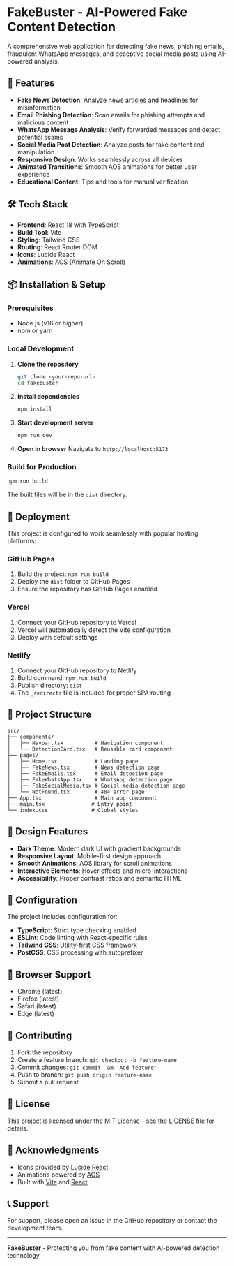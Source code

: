 # FakeBuster - AI-Powered Fake Content Detection

A comprehensive web application for detecting fake news, phishing emails, fraudulent WhatsApp messages, and deceptive social media posts using AI-powered analysis.

## 🚀 Features

- **Fake News Detection**: Analyze news articles and headlines for misinformation
- **Email Phishing Detection**: Scan emails for phishing attempts and malicious content
- **WhatsApp Message Analysis**: Verify forwarded messages and detect potential scams
- **Social Media Post Detection**: Analyze posts for fake content and manipulation
- **Responsive Design**: Works seamlessly across all devices
- **Animated Transitions**: Smooth AOS animations for better user experience
- **Educational Content**: Tips and tools for manual verification

## 🛠️ Tech Stack

- **Frontend**: React 18 with TypeScript
- **Build Tool**: Vite
- **Styling**: Tailwind CSS
- **Routing**: React Router DOM
- **Icons**: Lucide React
- **Animations**: AOS (Animate On Scroll)

## 📦 Installation & Setup

### Prerequisites
- Node.js (v16 or higher)
- npm or yarn

### Local Development

1. **Clone the repository**
   ```bash
   git clone <your-repo-url>
   cd fakebuster
   ```

2. **Install dependencies**
   ```bash
   npm install
   ```

3. **Start development server**
   ```bash
   npm run dev
   ```

4. **Open in browser**
   Navigate to `http://localhost:5173`

### Build for Production

```bash
npm run build
```

The built files will be in the `dist` directory.

## 🚀 Deployment

This project is configured to work seamlessly with popular hosting platforms:

### GitHub Pages

1. Build the project: `npm run build`
2. Deploy the `dist` folder to GitHub Pages
3. Ensure the repository has GitHub Pages enabled

### Vercel

1. Connect your GitHub repository to Vercel
2. Vercel will automatically detect the Vite configuration
3. Deploy with default settings

### Netlify

1. Connect your GitHub repository to Netlify
2. Build command: `npm run build`
3. Publish directory: `dist`
4. The `_redirects` file is included for proper SPA routing

## 📁 Project Structure

```
src/
├── components/
│   ├── Navbar.tsx          # Navigation component
│   └── DetectionCard.tsx   # Reusable card component
├── pages/
│   ├── Home.tsx            # Landing page
│   ├── FakeNews.tsx        # News detection page
│   ├── FakeEmails.tsx      # Email detection page
│   ├── FakeWhatsApp.tsx    # WhatsApp detection page
│   ├── FakeSocialMedia.tsx # Social media detection page
│   └── NotFound.tsx        # 404 error page
├── App.tsx                 # Main app component
├── main.tsx               # Entry point
└── index.css              # Global styles
```

## 🎨 Design Features

- **Dark Theme**: Modern dark UI with gradient backgrounds
- **Responsive Layout**: Mobile-first design approach
- **Smooth Animations**: AOS library for scroll animations
- **Interactive Elements**: Hover effects and micro-interactions
- **Accessibility**: Proper contrast ratios and semantic HTML

## 🔧 Configuration

The project includes configuration for:
- **TypeScript**: Strict type checking enabled
- **ESLint**: Code linting with React-specific rules
- **Tailwind CSS**: Utility-first CSS framework
- **PostCSS**: CSS processing with autoprefixer

## 📱 Browser Support

- Chrome (latest)
- Firefox (latest)
- Safari (latest)
- Edge (latest)

## 🤝 Contributing

1. Fork the repository
2. Create a feature branch: `git checkout -b feature-name`
3. Commit changes: `git commit -am 'Add feature'`
4. Push to branch: `git push origin feature-name`
5. Submit a pull request

## 📄 License

This project is licensed under the MIT License - see the LICENSE file for details.

## 🙏 Acknowledgments

- Icons provided by [Lucide React](https://lucide.dev/)
- Animations powered by [AOS](https://michalsnik.github.io/aos/)
- Built with [Vite](https://vitejs.dev/) and [React](https://reactjs.org/)

## 📞 Support

For support, please open an issue in the GitHub repository or contact the development team.

---

**FakeBuster** - Protecting you from fake content with AI-powered detection technology.